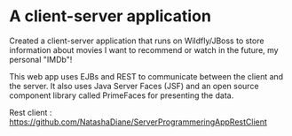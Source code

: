 # A client-server application

Created a client-server application that runs on Wildfly/JBoss to store information about movies I want to recommend or watch in the future, my personal "IMDb"!

This web app uses EJBs and REST to communicate between the client and the server. It also uses Java Server Faces (JSF) and an open source component library called PrimeFaces for presenting the data.

Rest client : https://github.com/NatashaDiane/ServerProgrammeringAppRestClient
